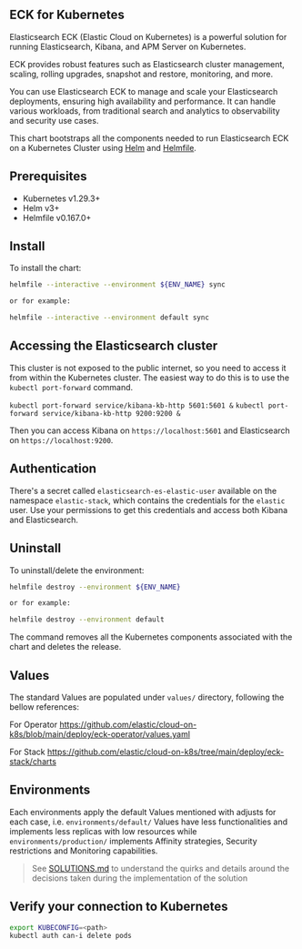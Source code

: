 ## ECK for Kubernetes

Elasticsearch ECK (Elastic Cloud on Kubernetes) is a powerful solution for running Elasticsearch, Kibana, and APM Server on Kubernetes.


ECK provides robust features such as Elasticsearch cluster management, scaling, rolling upgrades, snapshot and restore, monitoring, and more.

You can use Elasticsearch ECK to manage and scale your Elasticsearch deployments, ensuring high availability and performance. It can handle various workloads, from traditional search and analytics to observability and security use cases.

This chart bootstraps all the components needed to run Elasticsearch ECK on a Kubernetes Cluster using [Helm](https://helm.sh) and [Helmfile](https://helmfile.readthedocs.io/en/latest/).

## Prerequisites

* Kubernetes v1.29.3+
* Helm v3+
* Helmfile v0.167.0+


## Install

To install the chart:

```sh
helmfile --interactive --environment ${ENV_NAME} sync

or for example:

helmfile --interactive --environment default sync
```


## Accessing the Elasticsearch cluster

This cluster is not exposed to the public internet, so you need to access it from within the Kubernetes cluster.
The easiest way to do this is to use the `kubectl port-forward` command.

`kubectl port-forward service/kibana-kb-http 5601:5601 &`
`kubectl port-forward service/kibana-kb-http 9200:9200 &`

Then you can access Kibana on `https://localhost:5601` and Elasticsearch on `https://localhost:9200`.

## Authentication

There's a secret called `elasticsearch-es-elastic-user` available on the namespace `elastic-stack`, which contains the credentials for the `elastic` user.
Use your permissions to get this credentials and access both Kibana and Elasticsearch.

## Uninstall

To uninstall/delete the environment:

 ```sh
helmfile destroy --environment ${ENV_NAME}

or for example:

helmfile destroy --environment default
 ```

The command removes all the Kubernetes components associated with the chart and deletes the release.

## Values

The standard Values are populated under `values/` directory, following the bellow references:

For Operator
https://github.com/elastic/cloud-on-k8s/blob/main/deploy/eck-operator/values.yaml

For Stack
https://github.com/elastic/cloud-on-k8s/tree/main/deploy/eck-stack/charts


## Environments
Each environments apply the default Values mentioned with adjusts for each case, i.e. `environments/default/` Values have less functionalities and implements less replicas with low resources while `environments/production/` implements Affinity strategies, Security restrictions and Monitoring capabilities.

> See [SOLUTIONS.md] to understand the quirks and details around the decisions
> taken during the implementation of the solution

## Verify your connection to Kubernetes

```bash
export KUBECONFIG=<path>
kubectl auth can-i delete pods
```


[INSTRUCTIONS.md]: ./INSTRUCTIONS.md
[SOLUTIONS.md]: ./SOLUTIONS.md
